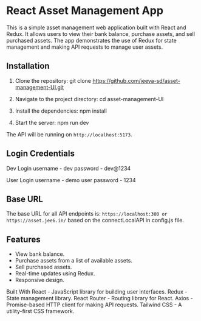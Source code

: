 # React Asset Management App

This is a simple asset management web application built with React and Redux. It allows users to view their bank balance, purchase assets, and sell purchased assets. The app demonstrates the use of Redux for state management and making API requests to manage user assets.

## Installation
1. Clone the repository:
git clone https://github.com/jeeva-sd/asset-management-UI.git

2. Navigate to the project directory:
cd asset-management-UI

3. Install the dependencies:
npm install

4. Start the server:
npm run dev

The API will be running on `http://localhost:5173`.

## Login Credentials
Dev Login
username - dev
password - dev@1234

User Login
username - demo user
password - 1234

## Base URL

The base URL for all API endpoints is: `https://localhost:300 or https://asset.jee6.in/` based on the connectLocalAPI in config.js file.

## Features

- View bank balance.
- Purchase assets from a list of available assets.
- Sell purchased assets.
- Real-time updates using Redux.
- Responsive design.

Built With
React - JavaScript library for building user interfaces.
Redux - State management library.
React Router - Routing library for React.
Axios - Promise-based HTTP client for making API requests.
Tailwind CSS - A utility-first CSS framework.